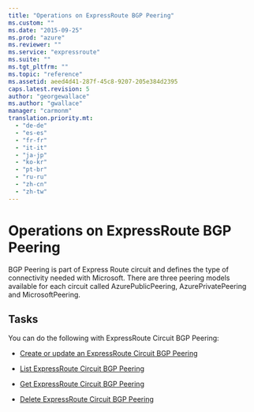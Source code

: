 ```yaml
---
title: "Operations on ExpressRoute BGP Peering"
ms.custom: ""
ms.date: "2015-09-25"
ms.prod: "azure"
ms.reviewer: ""
ms.service: "expressroute"
ms.suite: ""
ms.tgt_pltfrm: ""
ms.topic: "reference"
ms.assetid: aeed4d41-287f-45c8-9207-205e384d2395
caps.latest.revision: 5
author: "georgewallace"
ms.author: "gwallace"
manager: "carmonm"
translation.priority.mt: 
  - "de-de"
  - "es-es"
  - "fr-fr"
  - "it-it"
  - "ja-jp"
  - "ko-kr"
  - "pt-br"
  - "ru-ru"
  - "zh-cn"
  - "zh-tw"
---
```

# Operations on ExpressRoute BGP Peering
BGP Peering is part of Express Route circuit and defines the type of connectivity needed with Microsoft. There are three peering models available for each circuit called AzurePublicPeering, AzurePrivatePeering and MicrosoftPeering.  
  
## Tasks  
 You can do the following with ExpressRoute Circuit BGP Peering:  
  
-   [Create or update an ExpressRoute Circuit BGP Peering](create-or-update-an-expressroute-circuit-bgp-peering.md)  
  
-   [List ExpressRoute Circuit BGP Peering](list-expressroute-circuit-bgp-peering.md)  
  
-   [Get ExpressRoute Circuit BGP Peering](get-expressroute-circuit-bgp-peering.md)  
  
-   [Delete ExpressRoute Circuit BGP Peering](delete-expressroute-circuit-bgp-peering.md)